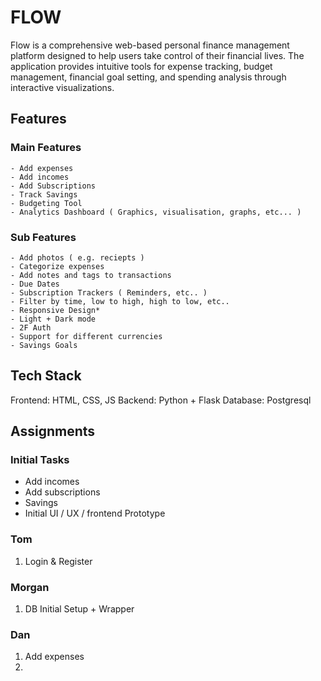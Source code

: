 # FLOW
Flow is a comprehensive web-based personal finance management platform designed to help users take control of their financial lives. The application provides intuitive tools for expense tracking, budget management, financial goal setting, and spending analysis through interactive visualizations.

## Features

### Main Features
    - Add expenses
    - Add incomes
    - Add Subscriptions
    - Track Savings
    - Budgeting Tool
    - Analytics Dashboard ( Graphics, visualisation, graphs, etc... ) 

### Sub Features
    - Add photos ( e.g. reciepts ) 
    - Categorize expenses
    - Add notes and tags to transactions
    - Due Dates
    - Subscription Trackers ( Reminders, etc.. )
    - Filter by time, low to high, high to low, etc.. 
    - Responsive Design*
    - Light + Dark mode
    - 2F Auth
    - Support for different currencies
    - Savings Goals

## Tech Stack
Frontend: HTML, CSS, JS
Backend: Python + Flask
Database: Postgresql 

## Assignments

### Initial Tasks
- Add incomes
- Add subscriptions
- Savings
- Initial UI / UX / frontend Prototype
### Tom
1. Login & Register

### Morgan 
1. DB Initial Setup + Wrapper

### Dan
1. Add expenses
2. 